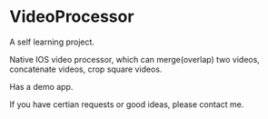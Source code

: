 # VideoProcessor
A self learning project.

Native IOS video processor, which can merge(overlap) two videos, concatenate videos, crop square videos.

Has a demo app.

If you have certian requests or good ideas, please contact me.
